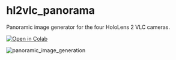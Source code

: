 # hl2vlc_panorama
Panoramic image generator for the four HoloLens 2 VLC cameras. 


[![Open in Colab](https://colab.research.google.com/assets/colab-badge.svg)](https://colab.research.google.com/github/frank-Regal/hl2vlc_panorama/blob/main/scripts/panoramic-image-gen.ipynb)

![panoramic_image_generation](https://github.com/user-attachments/assets/2c7de625-c888-4b5b-942b-bc426cedcefa)
